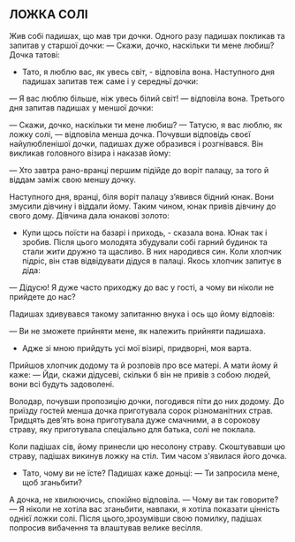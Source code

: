 ## ЛОЖКА СОЛІ

Жив собі падишах, що мав три дочки.
Одного разу падишах покликав та запитав у старшої дочки:
— Скажи, дочко, наскільки ти мене любиш?
Дочка татові:
- Тато, я люблю вас, як увесь світ, - відповіла вона.
Наступного дня падишах запитав теж саме і у середньї дочки:

— Я вас люблю більше, ніж увесь білий світ! — відповіла вона.
Третього дня запитав падишах у меншої дочки:

— Скажи, дочко, наскільки ти мене любиш?
— Татусю, я вас люблю, як ложку солі, — відповіла менша дочка.
Почувши відповідь своєї найулюбленішої дочки, падишах дуже образився і розгнівався.
Він викликав головного візира і наказав йому:

— Хто завтра рано-вранці першим підійде до воріт палацу, за того й віддам заміж свою меншу дочку.

Наступного дня, вранці, біля воріт палацу з’явився бідний юнак.
Вони змусили дівчину і віддали йому.
Таким чином, юнак привів дівчину до свого дому.
Дівчина дала юнакові золото:
- Купи щось поїсти на базарі і приходь, - сказала вона.
Юнак так і зробив.
Після цього молодята збудували собі гарний будинок та стали жити дружно та щасливо.
В них народився син.
Коли хлопчик підріс, він став відвідувати дідуся в палаці.
Якось хлопчик запитує в діда:

— Дідусю!
Я дуже часто приходжу до вас у гості, а чому ви ніколи не прийдете до нас?
Падишах здивувався такому запитанню внука і ось що йому відповів:

— Ви не зможете прийняти мене, як належить прийняти падишаха.
- Адже зі мною прийдуть усі мої візирі, придворні, моя варта.
Прийшов хлопчик додому та й розповів про все матері.
А мати йому й каже:
— Йди, скажи дідусеві, скільки б він не привів з собою людей, вони всі будуть задоволені.

Володар, почувши пропозицію дочки, погодився піти до них додому.
До приїзду гостей менша дочка приготувала сорок різноманітних страв.
Тридцять дев’ять вона приготувала дуже смачними, а в сорокову страву, яку приготувала спеціально для батька, солі не поклала.

Коли падішах сів, йому принесли цю несолону страву.
Скоштувавши цю страву, падішах викинув ложку на стіл.
Тим часом з'явилася його дочка.
- Тато, чому ви не їсте?
Падишах каже доньці:
— Ти запросила мене, щоб зганьбити?

А дочка, не хвилюючись, спокійно відповіла.
— Чому ви так говорите?
— Я ніколи не хотіла вас зганьбити, навпаки, я хотіла показати цінність однієї ложки солі.
Після цього,зрозумівши свою помилку, падішах попросив вибачення та влаштував велике весілля.
